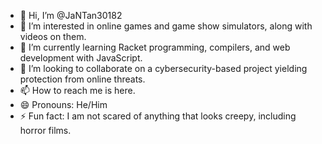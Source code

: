 - 👋 Hi, I’m @JaNTan30182
- 👀 I’m interested in online games and game show simulators, along with videos on them.
- 🌱 I’m currently learning Racket programming, compilers, and web development with JavaScript.
- 💞️ I’m looking to collaborate on a cybersecurity-based project yielding protection from online threats.
- 📫 How to reach me is here.
- 😄 Pronouns: He/Him
- ⚡ Fun fact: I am not scared of anything that looks creepy, including horror films.

<!---
JaNTan30182/JaNTan30182 is a ✨ special ✨ repository because its `README.md` (this file) appears on your GitHub profile.
You can click the Preview link to take a look at your changes.
--->
